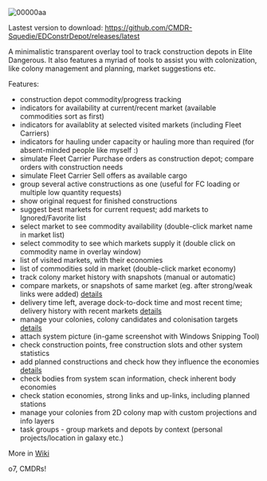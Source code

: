 ![00000aa](https://github.com/user-attachments/assets/774bc254-f7a0-4e59-8276-70ce2eed085a)

Lastest version to download: https://github.com/CMDR-Squedie/EDConstrDepot/releases/latest

A minimalistic transparent overlay tool to track construction depots in Elite Dangerous.
It also features a myriad of tools to assist you with colonization, like colony management and planning, market suggestions etc.

Features:
- construction depot commodity/progress tracking
- indicators for availability at current/recent market (available commodities sort as first)
- indicators for availablity at selected visited markets (including Fleet Carriers)
- indicators for hauling under capacity or hauling more than required (for absent-minded people like myself :)
- simulate Fleet Carrier Purchase orders as construction depot; compare orders with construction needs
- simulate Fleet Carrier Sell offers as available cargo
- group several active constructions as one (useful for FC loading or multiple low quantity requests)
- show original request for finished constructions
- suggest best markets for current request; add markets to Ignored/Favorite list
- select market to see commodity availability (double-click market name in market list)
- select commodity to see which markets supply it (double click on commodity name in overlay window)
- list of visited markets, with their economies
- list of commodities sold in market (double-click market economy)
- track colony market history with snapshots (manual or automatic)
- compare markets, or snapshots of same market (eg. after strong/weak links were added) [details](https://github.com/CMDR-Squedie/EDConstrDepot/wiki#compare-markets-and-market-history)
- delivery time left, average dock-to-dock time and most recent time; delivery history with recent markets [details](https://github.com/CMDR-Squedie/EDConstrDepot/wiki#delivery-times)
- manage your colonies, colony candidates and colonisation targets [details](https://github.com/CMDR-Squedie/EDConstrDepot/wiki#colonies)
- attach system picture (in-game screenshot with Windows Snipping Tool)
- check construction points, free construction slots and other system statistics
- add planned constructions and check how they influence the economies [details](https://github.com/CMDR-Squedie/EDConstrDepot/wiki#system-body-and-station-economies)
- check bodies from system scan information, check inherent body economies 
- check station economies, strong links and up-links, including planned stations
- manage your colonies from 2D colony map with custom projections and info layers
- task groups - group markets and depots by context (personal projects/location in galaxy etc.)

More in [Wiki](https://github.com/CMDR-Squedie/EDConstrDepot/wiki)

o7, CMDRs!


